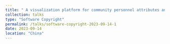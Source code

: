 ```yaml
---
title: " A visualization platform for community personnel attributes analysis and movement trajectories  "
collection: talks
type: "Software Copyright"
permalink: /talks/software-copyright-2023-09-14-1
date: 2023-09-14
location: "China"
---
```

